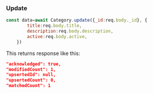 ### Update 
```js
const data=await Category.update({_id:req.body._id}, {
        title:req.body.title,
        description:req.body.description,
        active:req.body.active,
    })
```
This returns response like this:
```json
"acknowledged": true,
"modifiedCount": 1,
"upsertedId": null,
"upsertedCount": 0,
"matchedCount": 1
```        

